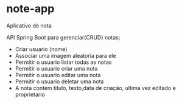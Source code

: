 # note-app

Aplicativo de nota

API Spring Boot para gerenciar(CRUD) notas;

* Criar usuario (nome)
* Associar uma imagem aleatoria para ele
* Permitir o usuario listar todas as notas
* Permitir o usuario criar uma nota
* Permitir o usuario editar uma nota
* Permitir o usuario deletar uma nota
* A nota contem titulo, texto,data de criação, ultima vez editado e proprietario
